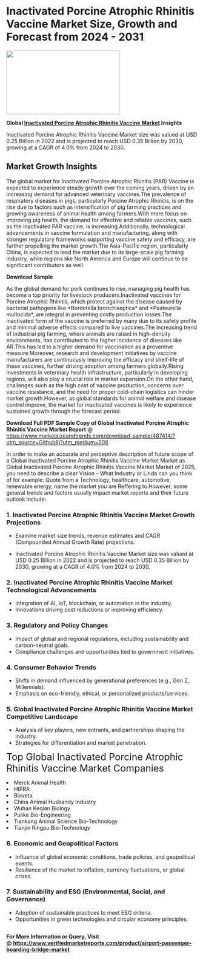 <H1>Inactivated Porcine Atrophic Rhinitis Vaccine Market Size, Growth and Forecast from 2024 - 2031</H1><img class="aligncenter size-medium wp-image-584254" src="https://thirdeyenews.in/wp-content/uploads/2024/09/Global-Market-Research-300x168.jpeg" alt="" width="300" height="168" /><p><strong>Global&nbsp;<a href="https://www.marketsizeandtrends.com/download-sample/487414/?utm_source=Github8j?utm_medium=208">Inactivated Porcine Atrophic Rhinitis Vaccine Market</a> Insights</strong></p><p>Inactivated Porcine Atrophic Rhinitis Vaccine Market size was valued at USD 0.25 Billion in 2022 and is projected to reach USD 0.35 Billion by 2030, growing at a CAGR of 4.0% from 2024 to 2030.</p><p><h2>Market Growth Insights</h2> <p>The global market for Inactivated Porcine Atrophic Rhinitis (PAR) Vaccine is expected to experience steady growth over the coming years, driven by an increasing demand for advanced veterinary vaccines.The prevalence of respiratory diseases in pigs, particularly Porcine Atrophic Rhinitis, is on the rise due to factors such as intensification of pig farming practices and growing awareness of animal health among farmers.With more focus on improving pig health, the demand for effective and reliable vaccines, such as the inactivated PAR vaccine, is increasing.Additionally, technological advancements in vaccine formulation and manufacturing, along with stronger regulatory frameworks supporting vaccine safety and efficacy, are further propelling the market growth.The Asia-Pacific region, particularly China, is expected to lead the market due to its large-scale pig farming industry, while regions like North America and Europe will continue to be significant contributors as well.</p> <p><strong>Download Sample</strong></p> <p>As the global demand for pork continues to rise, managing pig health has become a top priority for livestock producers.Inactivated vaccines for Porcine Atrophic Rhinitis, which protect against the disease caused by bacterial pathogens like *Bordetella bronchiseptica* and *Pasteurella multocida*, are integral in preventing costly production losses.The inactivated form of the vaccine is preferred by many due to its safety profile and minimal adverse effects compared to live vaccines.The increasing trend of industrial pig farming, where animals are raised in high-density environments, has contributed to the higher incidence of diseases like AR.This has led to a higher demand for vaccination as a preventive measure.Moreover, research and development initiatives by vaccine manufacturers are continuously improving the efficacy and shelf-life of these vaccines, further driving adoption among farmers globally.Rising investments in veterinary health infrastructure, particularly in developing regions, will also play a crucial role in market expansion.On the other hand, challenges such as the high cost of vaccine production, concerns over vaccine resistance, and the need for proper cold-chain logistics can hinder market growth.However, as global standards for animal welfare and disease control improve, the market for inactivated vaccines is likely to experience sustained growth through the forecast period.</p> <p><span class=""><strong>Download Full PDF Sample Copy of Global Inactivated Porcine Atrophic Rhinitis Vaccine Market Report</strong> @ <a href="https://www.marketsizeandtrends.com/download-sample/487414/?utm_source=Github8j?utm_medium=208" target="_blank">https://www.marketsizeandtrends.com/download-sample/487414/?utm_source=Github8j?utm_medium=208</a></span></p><p>In order to make an accurate and perceptive description of future scope of a Global&nbsp;Inactivated Porcine Atrophic Rhinitis Vaccine Market Market as Global&nbsp;Inactivated Porcine Atrophic Rhinitis Vaccine Market Market of 2025, you need to describe a clear Vision &ndash; What Industry or Linda can you think of for example: Quote from a Technology, healthcare, automotive, renewable energy, name the market you are Reffering to.However, some general trends and factors usually impact market reports and their future outlook include:</p><h3>1.&nbsp;<strong>Inactivated Porcine Atrophic Rhinitis Vaccine Market Growth Projections</strong></h3><ul><li>Examine market size trends, revenue estimates and CAGR (Compounded Annual Growth Rate) projections.</li><li><p>Inactivated Porcine Atrophic Rhinitis Vaccine Market size was valued at USD 0.25 Billion in 2022 and is projected to reach USD 0.35 Billion by 2030, growing at a CAGR of 4.0% from 2024 to 2030.</p></li></ul><h3>2.&nbsp;<strong>Inactivated Porcine Atrophic Rhinitis Vaccine Market Technological Advancements</strong></h3><ul><li>Integration of AI, IoT, blockchain, or automation in the industry.</li><li>Innovations driving cost reductions or improving efficiency.</li></ul><h3>3.&nbsp;<strong>Regulatory and Policy Changes</strong></h3><ul><li>Impact of global and regional regulations, including sustainability and carbon-neutral goals.</li><li>Compliance challenges and opportunities tied to government initiatives.</li></ul><h3>4.&nbsp;<strong>Consumer Behavior Trends</strong></h3><ul><li>Shifts in demand influenced by generational preferences (e.g., Gen Z, Millennials).</li><li>Emphasis on eco-friendly, ethical, or personalized products/services.</li></ul><h3>5.&nbsp;<strong>Global Inactivated Porcine Atrophic Rhinitis Vaccine Market Competitive Landscape</strong></h3><ul><li>Analysis of key players, new entrants, and partnerships shaping the industry.</li><li>Strategies for differentiation and market penetration.</li></ul><p data-pm-slice="1 1 []"><span style="color: inherit; font-family: inherit; font-size: 25px;">Top Global Inactivated Porcine Atrophic Rhinitis Vaccine Market Companies</span></p><div class="" data-test-id=""><p><li>Merck Animal Health</li><li> HIPRA</li><li> Bioveta</li><li> China Animal Husbandy Industry</li><li> Wuhan Keqian Biology</li><li> Pulike Bio-Engineering</li><li> Tiankang Animal Science Bio-Technology</li><li> Tianjin Ringpu Bio-Technology</li></p></div><h3>6.&nbsp;<strong>Economic and Geopolitical Factors</strong></h3><ul><li>Influence of global economic conditions, trade policies, and geopolitical events.</li><li>Resilience of the market to inflation, currency fluctuations, or global crises.</li></ul><h3>7.&nbsp;<strong>Sustainability and ESG (Environmental, Social, and Governance)</strong></h3><ul><li>Adoption of sustainable practices to meet ESG criteria.</li><li>Opportunities in green technologies and circular economy principles.</li></ul><h2><strong style="font-size: 14px;">For More Information or Query, Visit @&nbsp;</strong><a style="background-color: #ffffff; font-size: 14px;" href="https://www.marketsizeandtrends.com/report/inactivated-porcine-atrophic-rhinitis-vaccine-market/" target="_blank">https://www.verifiedmarketreports.com/product/airport-passenger-boarding-bridge-market</a></h2>